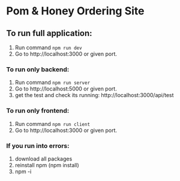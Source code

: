 # Pom & Honey Ordering Site

## To run full application:

1. Run command `npm run dev`
2. Go to http://localhost:3000 or given port.

### To run only backend:
1. Run command `npm run server`
2. Go to http://localhost:5000 or given port.
3. get the test and check its running: http://localhost:3000/api/test

### To run only frontend:
1. Run command `npm run client`
2. Go to http://localhost:3000 or given port.

### If you run into errors:
1. download all packages
2. reinstall npm (npm install)
3. npm -i 
